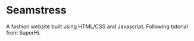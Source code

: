 # Seamstress
A fashion website built using HTML/CSS and Javascript. Following tutorial from SuperHi.

